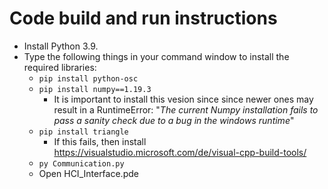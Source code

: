 # Code build and run instructions
* Install Python 3.9.
* Type the following things in your command window to install the required libraries:
  * ```pip install python-osc```
  * ```pip install numpy==1.19.3```
    * It is important to install this vesion since since newer ones may result in a RuntimeError: "*The current Numpy installation fails to pass a sanity check due to a bug in the windows runtime*"
  * ```pip install triangle ```
    * If this fails, then install https://visualstudio.microsoft.com/de/visual-cpp-build-tools/
  * ```py Communication.py```
  * Open HCI_Interface.pde
